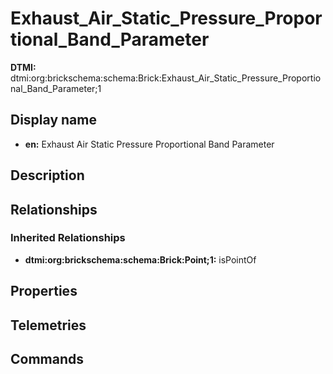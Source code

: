 # Exhaust_Air_Static_Pressure_Proportional_Band_Parameter
**DTMI:** dtmi:org:brickschema:schema:Brick:Exhaust_Air_Static_Pressure_Proportional_Band_Parameter;1
## Display name
- **en:** Exhaust Air Static Pressure Proportional Band Parameter
## Description
## Relationships
### Inherited Relationships
* **dtmi:org:brickschema:schema:Brick:Point;1:** isPointOf
## Properties
## Telemetries
## Commands
